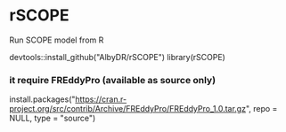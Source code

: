 # rSCOPE
Run SCOPE model from R


devtools::install_github("AlbyDR/rSCOPE")
library(rSCOPE)

### it require FREddyPro (available as source only)
install.packages("https://cran.r-project.org/src/contrib/Archive/FREddyPro/FREddyPro_1.0.tar.gz", repo = NULL, type = "source")


